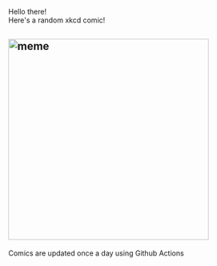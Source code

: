 Hello there! <br>Here's a random xkcd comic!<br>
## <img src="https://imgs.xkcd.com/comics/calendar_facts.png" alt="meme" width="400"/><br>
Comics are updated once a day using Github Actions